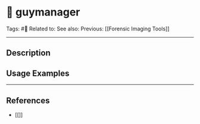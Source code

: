 # 💢 guymanager
Tags: #💢
Related to: 
See also: 
Previous: [[Forensic Imaging Tools]]

---
## Description


## Usage Examples


---
## References
- [[]]